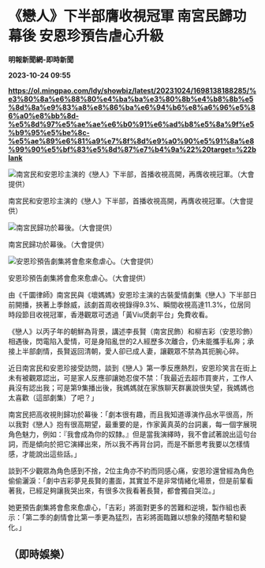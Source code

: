 # 《戀人》下半部膺收視冠軍 南宮民歸功幕後 安恩珍預告虐心升級
**明報新聞網-即時新聞**

**2023-10-24 09:55**

**https://ol.mingpao.com/ldy/showbiz/latest/20231024/1698138188285/%e3%80%8a%e6%88%80%e4%ba%ba%e3%80%8b%e4%b8%8b%e5%8d%8a%e9%83%a8%e8%86%ba%e6%94%b6%e8%a6%96%e5%86%a0%e8%bb%8d-%e5%8d%97%e5%ae%ae%e6%b0%91%e6%ad%b8%e5%8a%9f%e5%b9%95%e5%be%8c-%e5%ae%89%e6%81%a9%e7%8f%8d%e9%a0%90%e5%91%8a%e8%99%90%e5%bf%83%e5%8d%87%e7%b4%9a%22%20target=%22blank**

![南宮民和安恩珍主演的《戀人》下半部，首播收視高開，再膺收視冠軍。（大會提供）](https://fs.mingpao.com/ldy/20231024/s00009/c919ceff95ccca8e671bfde12cc76109.jpg)

南宮民和安恩珍主演的《戀人》下半部，首播收視高開，再膺收視冠軍。（大會提供）

![南宮民歸功於幕後。（大會提供）](https://fs.mingpao.com/ldy/20231024/s00009/c9258399bfed937b2515b613da428040.jpg)

南宮民歸功於幕後。（大會提供）

![安恩珍預告劇集將會愈來愈虐心。（大會提供）](https://fs.mingpao.com/ldy/20231024/s00009/c92ad105abfb7ccd4966a989c798a048.jpg)

安恩珍預告劇集將會愈來愈虐心。（大會提供）

由《千圜律師》南宮民與《壞媽媽》安恩珍主演的古裝愛情劇集《戀人》下半部日前開播，挾著上季餘威，該劇首周收視錄得9.3%、瞬間收視高達11.3%，位居同時段節目收視冠軍，香港觀眾可透過「黃Viu煲劇平台」免費收看。

《戀人》以丙子年的朝鮮為背景，講述李長賢（南宮民飾）和柳吉彩（安恩珍飾）相遇後，閃電陷入愛情，可是身陷亂世的2人經歷多次離合，仍未能攜手私奔；承接上半部劇情，長賢返回清朝，愛人卻已成人妻，讓觀眾不禁為其扼腕心碎。

近日南宮民和安恩珍接受訪問，談到《戀人》第一季反應熱烈，安恩珍笑言在街上未有被觀眾認出，可是家人反應卻讓她忍俊不禁：「我最近去超市買麥片，工作人員沒有認出我；可是第9集播出後，我媽媽就在家族聊天群裏說很失望，我媽媽也太喜歡（這部劇集）了吧？」

南宮民把高收視則歸功於幕後：「劇本很有趣，而且我知道導演作品水平很高，所以我對《戀人》抱有很高期望，最重要的是，作家黃真英的台詞裏，每一個字展現角色魅力，例如：『我會成為你的奴隸。』但是當我演繹時，我不會試著說出這句台詞，而是傾向於把它演繹出來，所以我不再背台詞，而是不斷思考我要以怎樣情感，才能說出這些話。」

談到不少觀眾為角色感到不捨，2位主角亦不約而同感心痛，安恩珍還曾經為角色偷偷灑淚：「劇中吉彩夢見長賢的畫面，其實並不是非常情緒化場景，但是前輩看著我，已經足夠讓我哭出來，有很多次我看著長賢，都會獨自哭泣。」

她更預告劇集將會愈來愈虐心，「吉彩」將面對更多的苦難和逆境，製作組也表示：「第二季的劇情會比第一季更為猛烈，吉彩將面臨難以想象的殘酷考驗和變化。」

（即時娛樂）
------